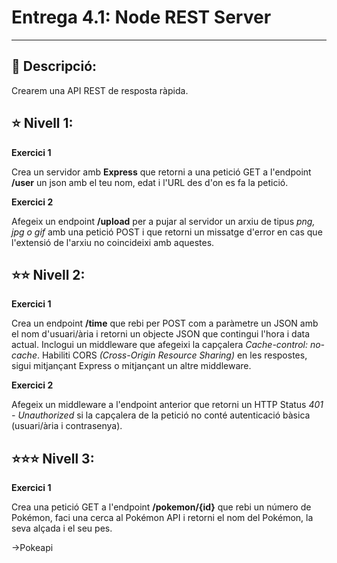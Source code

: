 # Entrega 4.1: Node REST Server
---
## 💬 Descripció:

Crearem una API REST de resposta ràpida.


## ⭐ Nivell 1:


**Exercici 1**

Crea un servidor amb **Express** que retorni a una petició GET a l'endpoint **/user** un json amb el teu nom, edat i l'URL des d'on es fa la petició.

**Exercici 2**

Afegeix un endpoint **/upload** per a pujar al servidor un arxiu de tipus *png, jpg o gif* amb una petició POST i que retorni un missatge d'error en cas que l'extensió de l'arxiu no coincideixi amb aquestes.


## ⭐⭐ Nivell 2:

**Exercici 1**

Crea un endpoint **/time** que rebi per POST com a paràmetre un JSON amb el nom d'usuari/ària i retorni un objecte JSON que contingui l'hora i data actual. Inclogui un middleware que afegeixi la capçalera *Cache-control: no-cache*. Habiliti CORS *(Cross-Origin Resource Sharing)* en les respostes, sigui mitjançant Express o mitjançant un altre middleware.

**Exercici 2**

Afegeix un middleware a l'endpoint anterior que retorni un HTTP Status *401 - Unauthorized* si la capçalera de la petició no conté autenticació bàsica (usuari/ària i contrasenya).

## ⭐⭐⭐ Nivell 3:

**Exercici 1**

Crea una petició GET a l'endpoint **/pokemon/{id}** que rebi un número de Pokémon, faci una cerca al Pokémon API i retorni el nom del Pokémon, la seva alçada i el seu pes.

->Pokeapi